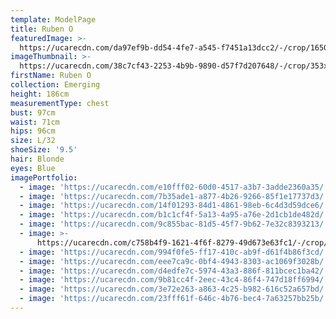 ```yaml
---
template: ModelPage
title: Ruben O
featuredImage: >-
  https://ucarecdn.com/da97ef9b-dd54-4fe7-a545-f7451a13dcc2/-/crop/1650x819/0,32/-/preview/
imageThumbnail: >-
  https://ucarecdn.com/38c7cf43-2253-4b9b-9890-d57f7d207648/-/crop/353x499/352,0/-/preview/
firstName: Ruben O
collection: Emerging
height: 186cm
measurementType: chest
bust: 97cm
waist: 71cm
hips: 96cm
size: L/32
shoeSize: '9.5'
hair: Blonde
eyes: Blue
imagePortfolio:
  - image: 'https://ucarecdn.com/e10fff02-60d0-4517-a3b7-3adde2360a35/'
  - image: 'https://ucarecdn.com/7b35ade1-a877-4b26-9266-85f1e17737d3/'
  - image: 'https://ucarecdn.com/14f01293-84d1-4861-98eb-6c4d3d59dce6/'
  - image: 'https://ucarecdn.com/b1c1cf4f-5a13-4a95-a76e-2d1cb1de482d/'
  - image: 'https://ucarecdn.com/9c855bac-81d5-45f7-9b62-7e32c8393213/'
  - image: >-
      https://ucarecdn.com/c758b4f9-1621-4f6f-8279-49d673e63fc1/-/crop/608x946/99,122/-/preview/
  - image: 'https://ucarecdn.com/994f0fe5-ff17-410c-ab9f-d61f4b86f3cd/'
  - image: 'https://ucarecdn.com/eee7ca9c-0bf4-4943-8303-ac1069f3028b/'
  - image: 'https://ucarecdn.com/d4edfe7c-5974-43a3-886f-811bcec1ba42/'
  - image: 'https://ucarecdn.com/9b81cc4f-2eec-43c4-86f4-747d18ff6994/'
  - image: 'https://ucarecdn.com/3e72e263-a863-4c25-b982-616c52a657bd/'
  - image: 'https://ucarecdn.com/23fff61f-646c-4b76-bec4-7a63257bb25b/'
---
```


